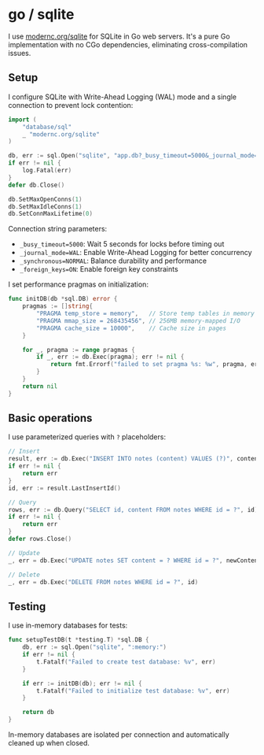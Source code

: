 # go / sqlite

I use [modernc.org/sqlite](https://pkg.go.dev/modernc.org/sqlite)
for SQLite in Go web servers.
It's a pure Go implementation with no CGo dependencies,
eliminating cross-compilation issues.

## Setup

I configure SQLite with Write-Ahead Logging (WAL) mode
and a single connection to prevent lock contention:

```go
import (
    "database/sql"
    _ "modernc.org/sqlite"
)

db, err := sql.Open("sqlite", "app.db?_busy_timeout=5000&_journal_mode=WAL&_synchronous=NORMAL&_foreign_keys=ON")
if err != nil {
    log.Fatal(err)
}
defer db.Close()

db.SetMaxOpenConns(1)
db.SetMaxIdleConns(1)
db.SetConnMaxLifetime(0)
```

Connection string parameters:

- `_busy_timeout=5000`: Wait 5 seconds for locks before timing out
- `_journal_mode=WAL`: Enable Write-Ahead Logging for better concurrency
- `_synchronous=NORMAL`: Balance durability and performance
- `_foreign_keys=ON`: Enable foreign key constraints

I set performance pragmas on initialization:

```go
func initDB(db *sql.DB) error {
    pragmas := []string{
        "PRAGMA temp_store = memory",   // Store temp tables in memory
        "PRAGMA mmap_size = 268435456", // 256MB memory-mapped I/O
        "PRAGMA cache_size = 10000",    // Cache size in pages
    }

    for _, pragma := range pragmas {
        if _, err := db.Exec(pragma); err != nil {
            return fmt.Errorf("failed to set pragma %s: %w", pragma, err)
        }
    }
    return nil
}
```

## Basic operations

I use parameterized queries with `?` placeholders:

```go
// Insert
result, err := db.Exec("INSERT INTO notes (content) VALUES (?)", content)
if err != nil {
    return err
}
id, err := result.LastInsertId()

// Query
rows, err := db.Query("SELECT id, content FROM notes WHERE id = ?", id)
if err != nil {
    return err
}
defer rows.Close()

// Update
_, err = db.Exec("UPDATE notes SET content = ? WHERE id = ?", newContent, id)

// Delete
_, err = db.Exec("DELETE FROM notes WHERE id = ?", id)
```

## Testing

I use in-memory databases for tests:

```go
func setupTestDB(t *testing.T) *sql.DB {
    db, err := sql.Open("sqlite", ":memory:")
    if err != nil {
        t.Fatalf("Failed to create test database: %v", err)
    }

    if err := initDB(db); err != nil {
        t.Fatalf("Failed to initialize test database: %v", err)
    }

    return db
}
```

In-memory databases are isolated per connection and
automatically cleaned up when closed.
